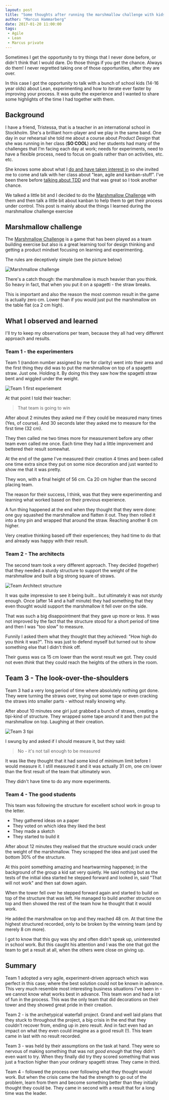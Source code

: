 ```yaml
---
layout: post
title: "Some thoughts after running the marshmallow challenge with kids"
author: "Marcus Hammarberg"
date: 2017-01-20 11:00:00
tags:
 - Agile
 - Lean
 - Marcus private
---
```


Sometimes I get the opportunity to try things that I never done before, or didn't think that I would dare. Do those things if you get the chance. Always do them! I never regretted taking one of those opportunities, after they are over. 

In this case I got the opportunity to talk with a bunch of school kids (14-16 year olds) about Lean, experimenting and how to iterate ever faster by improving your process. It was quite the experience and I wanted to share some highlights of the time I had together with them. 

<a name='more'></a>

## Background

I have a friend, Tristessa, that is a teacher in an international school in Stockholm. She's a brilliant horn-player and we play in the same band. One day in our rehearsal she told me about a course about *Product Design* that she was running in her class (**SO COOL**) and her students had many of the challenges that I'm facing each day at work; needs for experiments, need to have a flexible process, need to focus on goals rather than on activities, etc. etc. 

She knows some about what I [do and have taken interest in](http://bit.ly/theKanbanBook) so she invited me to come and talk with her class about "lean, agile and kanban-stuff". I've been there before [talking about TDD](https://www.youtube.com/watch?v=Ont8keNr08Y) and that was great so I took another chance. 

We talked a little bit and I decided to do the [Marshmallow Challenge](http://www.tomwujec.com/design-projects/marshmallow-challenge/) with them and then talk a little bit about kanban to help them to get their process under control. This post is mainly about the things I learned during the marshmallow challenge exercise

## Marshmallow challenge

The [Marshmallow Challenge](http://www.tomwujec.com/design-projects/marshmallow-challenge/) is a game that has been played as a team building exercise but also is a great learning tool for design thinking and getting a product mindset focusing on learning and experimenting. 

The rules are deceptively simple (see the picture below)

![Marshmallow challenge](http://i0.wp.com/www.tomwujec.com/wp-content/uploads/2015/02/MM_Challenge_Title.jpg) 

There's a catch though: the marshmallow is much heavier than you think. So heavy in fact, that when you put it on a spagetti - the straw breaks. 

This is important and also the reason the most common result in the game is actually zero cm. Lower than if you would just put the marshmallow on the table flat (ca 2 cm high). 

## What I observed and learned

I'll try to keep my observations per team, because they all had very different approach and results.

### Team 1 - the experimenters

Team 1 (random number assigned by me for clarity) went into their area and the first thing they did was to put the marshmallow on top of a spagetti straw. Just one. Holding it. By doing this they saw how the spagetti straw bent and wiggled under the weight. 

![Team 1 first experiement](/img/team1Experiment.jpg)

At that point I told their teacher: 

> That team is going to win

After about 2 minutes they asked me if they could be measured many times (Yes, of course). And 30 seconds later they asked me to measure for the first time (32 cm). 

They then called me two times more for measurement before any other team even called me once. Each time they had a little improvement and bettered their result somewhat.

At the end of the game I've measured their creation 4 times and been called one time extra since they put on some nice decoration and just wanted to show me that it was pretty. 

They won, with a final height of 56 cm. Ca 20 cm higher than the second placing team. 

The reason for their success, I think, was that they were experimenting and learning what worked based on their previous experience. 

A fun thing happened at the end when they thought that they were done: one guy squashed the marshmallow and flatten it out. They then rolled it into a tiny pin and wrapped that around the straw. Reaching another 8 cm higher. 

Very creative thinking based off their experiences; they had time to do that and already was happy with their result. 

### Team 2 - The architects

The second team took a very different approach. They decided (together) that they needed a sturdy structure to support the weight of the marshmallow and built a big strong square of straws. 

![Team Architect structure](/img/team2Square.jpg)

It was quite impressive to see it being built… but ultimately it was not sturdy enough. Once (after 14 and a half minute) they had something that they even thought would support the marshmallow it fell over on the side. 

That was such a big disappointment that they gave up more or less. It was not improved by the fact that the structure stood for a short period of time and then I was "too slow" to measure. 

Funnily I asked them what they thought that they achieved: "How high do you think it was?". This was just to defend myself but turned out to show something else that I didn't think off. 

Their guess was ca 15 cm lower than the worst result we got. They could not even *think* that they could reach the heights of the others in the room. 

## Team 3 - The look-over-the-shoulders

Team 3 had a very long period of time where absolutely nothing got done. They were turning the straws over, trying out some tape or even cracking the straws into smaller parts - without really knowing why. 

After about 10 minutes one girl just grabbed a bunch of straws, creating a tipi-kind of structure. They wrapped some tape around it and then put the marshmallow on top. Laughing at their creation. 

![Team 3 tipi](/img/team3Tipi.jpg)

I swung by and asked if I should measure it, but they said: 

> No - it's not tall enough to be measured

It was like they thought that it had some kind of minimum limit before I would measure it. I still measured it and it was actually 31 cm, one cm lower than the first result of the team that ultimately won. 

They didn't have time to do any more experiments. 

### Team 4 - The good students

This team was following the structure for excellent school work in group to the letter. 

* They gathered ideas on a paper
* They voted on which idea they liked the best
* They made a sketch
* They started to build it

After about 12 minutes they realised that the structure would crack under the weight of the marshmallow. They scrapped the idea and just used the bottom 30% of the structure. 

At this point something amazing and heartwarming happened; in the background of the group a kid sat very quietly. He said nothing but as the tests of the initial idea started he stepped forward and looked in, said "That will not work" and then sat down again. 

When the tower fell over he stepped forward again and started to build on top of the structure that was left. He managed to build another structure on top and then showed the rest of the team how he thought that it would work. 

He added the marshmallow on top and they reached 48 cm. At that time the highest structured recorded, only to be broken by the winning team (and by merely 8 cm more). 

I got to know that this guy was shy and often didn't speak up, uninterested in school work. But this caught his attention and I was the one that got the team to get a result at all, when the others were close on giving up.

## Summary

Team 1 adopted a very agile, experiment-driven approach which was perfect in this case; where the best solution could not be known in advance. This very much resemble most interesting business situations I've been in - we cannot know what works best in advance. This team won and had a lot of fun in the process. This was the only team that did decorations on their tower and they showed great pride in their creation. 

Team 2 - is the archetypical waterfall project. Grand and well laid plans that they stuck to  throughout the project, a big crisis in the end that they couldn't recover from, ending up in zero result. And in fact even had an impact on what they even could imagine as a good result (!). This team came in last with no result recorded.

Team 3 - was held by their assumptions on the task at hand. They were so nervous of making something that was not *good enough* that they didn't even want to try. When they finally did try they scored something that was just a fraction higher than your ordinary spagetti straw. They came in third.

Team 4 - followed the process over following what they thought would work. But when the crisis came the had the strength to go out of the problem, learn from them and become something better than they initially thought they could be. They came in second  with a result that for a long time was the leader.